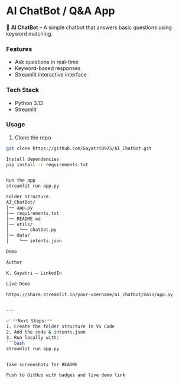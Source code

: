 # AI ChatBot / Q&A App

🤖 **AI ChatBot** – A simple chatbot that answers basic questions using keyword matching.

### Features
- Ask questions in real-time
- Keyword-based responses
- Streamlit interactive interface

### Tech Stack
- Python 3.13
- Streamlit

### Usage
1. Clone the repo
```bash
git clone https://github.com/Gayatri0925/AI_ChatBot.git

Install dependencies
pip install -r requirements.txt


Run the app
streamlit run app.py

Folder Structure
AI_ChatBot/
│── app.py
│── requirements.txt
│── README.md
│── utils/
│    └── chatbot.py
│── data/
│    └── intents.json

Demo

Author

K. Gayatri – LinkedIn

Live Demo

https://share.streamlit.io/your-username/ai_chatbot/main/app.py


---

✅ **Next Steps:**
1. Create the folder structure in VS Code  
2. Add the code & intents.json  
3. Run locally with:
```bash
streamlit run app.py


Take screenshots for README

Push to GitHub with badges and live demo link